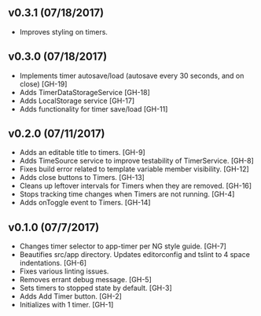 ## v0.3.1 (07/18/2017)
- Improves styling on timers.

## v0.3.0 (07/18/2017)
- Implements timer autosave/load (autosave every 30 seconds, and on close) [GH-19]
- Adds TimerDataStorageService [GH-18]
- Adds LocalStorage service [GH-17]
- Adds functionality for timer save/load [GH-11]

## v0.2.0 (07/11/2017)
- Adds an editable title to timers. [GH-9]
- Adds TimeSource service to improve testability of TimerService. [GH-8]
- Fixes build error related to template variable member visibility. [GH-12]
- Adds close buttons to Timers. [GH-13]
- Cleans up leftover intervals for Timers when they are removed. [GH-16] 
- Stops tracking time changes when Timers are not running. [GH-4]
- Adds onToggle event to Timers. [GH-14]

## v0.1.0 (07/7/2017)
- Changes timer selector to app-timer per NG style guide. [GH-7]
- Beautifies src/app directory. Updates editorconfig and tslint to 4 space indentations. [GH-6]
- Fixes various linting issues.
- Removes errant debug message. [GH-5]
- Sets timers to stopped state by default. [GH-3]
- Adds Add Timer button. [GH-2]
- Initializes with 1 timer. [GH-1] 
